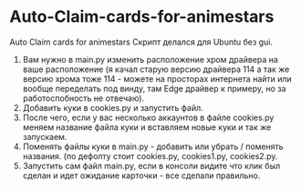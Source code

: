 # Auto-Claim-cards-for-animestars
Auto Claim cards for animestars
Скрипт делался для Ubuntu без gui.
1. Вам нужно в main.py изменить расположение хром драйвера на ваше расположение (я качал старую версию драйвера 114 а так же версию хрома тоже 114 - можете на просторах интернета найти или вообще переделать под винду, там Edge драйвер к примеру, но за работоспобность не отвечаю).
2. Добавить куки в cookies.py и запустить файл.
3. После чего, если у вас несколько аккаунтов в файле cookies.py меняем название файла куки и вставляем новые куки и так же запускаем.
3. Поменять файлы куки в main.py - добавить или убрать / поменять названия. (по дефолту стоит cookies.py, cookies1.py, cookies2.py.
4. Запустить сам файл main.py, если в консоли видите что клик был сделан и идет ожидание карточки - все сделали правильно. 
